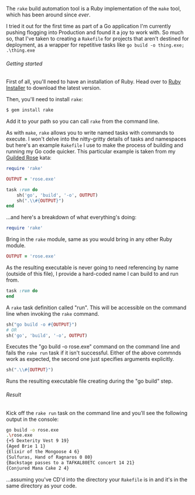 The `rake` build automation tool is a Ruby implementation of the `make` tool, which has been around since _ever_.

I tried it out for the first time as part of a Go application I'm currently pushing flogging into Production and found it a joy to work with.  So much so, that I've taken to creating a `Rakefile` for projects that aren't destined for deployment, as a wrapper for repetitive tasks like `go build -o thing.exe; .\thing.exe`

###### Getting started
First of all, you'll need to have an installation of Ruby.  Head over to [Ruby Installer](https://rubyinstaller.org/) to download the latest version.

Then, you'll need to install `rake`:

``` bash
$ gem install rake
```

Add it to your path so you can call `rake` from the command line.

As with `make`, `rake` allows you to write named tasks with commands to execute.  I won't delve into the nitty-gritty details of tasks and namespaces but here's an example `Rakefile` I use to make the process of building and running my Go code quicker.  This particular example is taken from my [Guilded Rose](https://github.com/codingconcepts/katas/guilded-rose) kata:

``` ruby
require 'rake'

OUTPUT = 'rose.exe'

task :run do
    sh('go', 'build', '-o', OUTPUT)
    sh(".\\#{OUTPUT}")
end
```

...and here's a breakdown of what everything's doing:

``` ruby
require 'rake'
```

Bring in the `rake` module, same as you would bring in any other Ruby module.

``` ruby
OUTPUT = 'rose.exe'
```

As the resulting executable is never going to need referencing by name (outside of this file), I provide a hard-coded name I can build to and run from.

``` ruby
task :run do
end
```

A `rake` task definition called "run".  This will be accessible on the command line when invoking the `rake` command.

``` ruby
sh("go build -o #{OUTPUT}")
# OR
sh('go', 'build', '-o', OUTPUT)
```

Executes the "go build -o rose.exe" command on the command line and fails the `rake run` task if it isn't successful.  Either of the above commnds work as expected, the second one just specifies arguments explicitly.

``` ruby
sh(".\\#{OUTPUT}")
```

Runs the resulting executable file creating during the "go build" step.

###### Result

Kick off the `rake run` task on the command line and you'll see the following output in the console:

``` bash
go build -o rose.exe
.\rose.exe
{+5 Dexterity Vest 9 19}
{Aged Brie 1 1}
{Elixir of the Mongoose 4 6}
{Sulfuras, Hand of Ragnaros 0 80}
{Backstage passes to a TAFKAL80ETC concert 14 21}
{Conjured Mana Cake 2 4}
```

...assuming you've CD'd into the directory your `Rakefile` is in and it's in the same directory as your code.